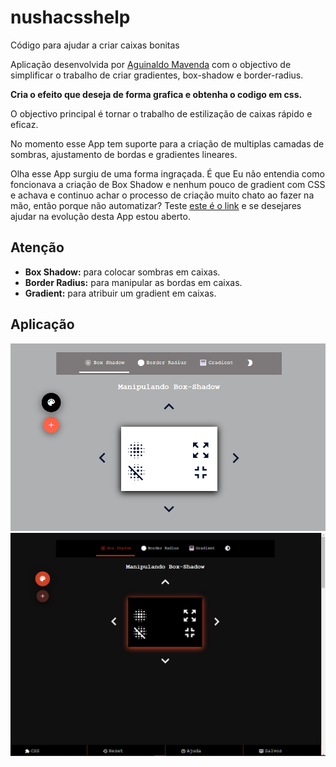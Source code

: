 # nushacsshelp
Código para ajudar a criar caixas bonitas 

Aplicação desenvolvida por [Aguinaldo Mavenda](http://www.mavendeveloper.my-style.in) com o objectivo de simplificar o trabalho de criar gradientes, box-shadow e border-radius.

 <strong>Cria o efeito que deseja de forma grafica e obtenha o codigo em css.</strong>

 O objectivo principal é tornar o trabalho de estilização de caixas rápido e eficaz.

 No momento esse App tem suporte para a criação de multiplas camadas de sombras, ajustamento de bordas e gradientes lineares.

 Olha esse App surgiu de uma forma ingraçada. É que Eu não entendia como foncionava a criação de Box Shadow e nenhum pouco de gradient com CSS e achava e continuo achar o processo de criação muito chato ao fazer na mão, então porque não automatizar? Teste [este é o link](http://mavendeveloper.my-style.in/box/) e se desejares ajudar na evolução desta App estou aberto.

## Atenção

- <strong>Box Shadow:</strong> para colocar sombras em caixas.
- <strong>Border Radius:</strong> para manipular as bordas em caixas.
- <strong>Gradient:</strong> para atribuir um gradient em caixas.

## Aplicação
<img src="https://github.com/aguinaldomavenda0/nushacsshelp/blob/8e71420d4c55ec0d9f94087f7b91a71e26d747ec/maven/1.PNG"/>
<img src="https://github.com/aguinaldomavenda0/nushacsshelp/blob/ee4c6fd47d706f78ce30e0a14dfdfd06d2866d9a/maven/01.PNG"/>
